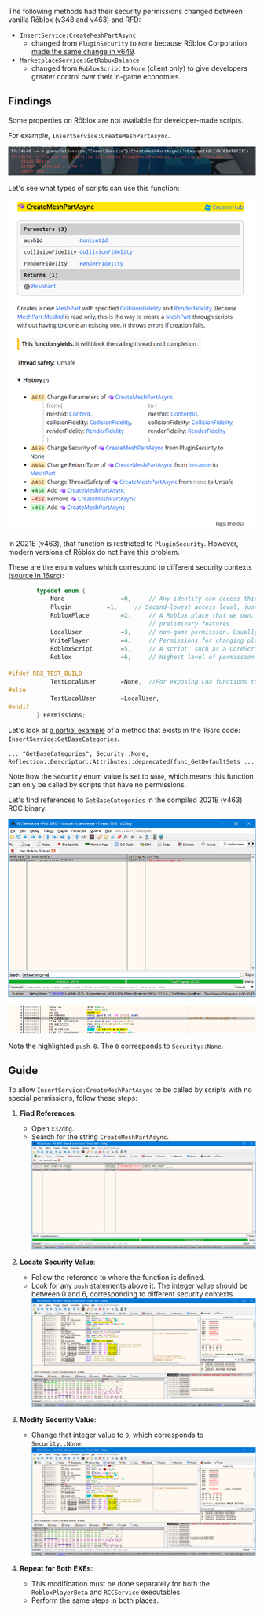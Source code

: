 The following methods had their security permissions changed between vanilla Rōblox (v348 and v463) and RFD:

- `InsertService:CreateMeshPartAsync`
  - changed from `PluginSecurity` to `None` because Rōblox Corporation [made the same change in v649](https://robloxapi.github.io/ref/updates/2024.html#version-7cc6d2bdac2f4837-8).
- `MarketplaceService:GetRobuxBalance`
  - changed from `RobloxScript` to `None` (client only) to give developers greater control over their in-game economies.

## Findings

Some properties on Rōblox are not available for developer-made scripts.

For example, `InsertService:CreateMeshPartAsync`.

![](image.png)

Let's see what types of scripts can use this function:

![](image-1.png)

In 2021E (v463), that function is restricted to `PluginSecurity`. However, modern versions of Rōblox do not have this problem.

These are the enum values which correspond to different security contexts ([source in 16src](https://github.com/Jxys3rrV/roblox-2016-source-code/blob/4de2dc3a380e1babe4343c49a4341ceac749eddb/App/include/security/SecurityContext.h#L14)):

```cpp
		typedef enum {
			None				=0,     // Any identity can access this feature, including in-game scripts
			Plugin		 	=1,     // Second-lowest access level, just above in-game script
			RobloxPlace			=2,     // A Roblox place that we own. Therefore scripts are more trusted and we allow
										// preliminary features
			LocalUser			=3,     // non-game permission. Usually for IDE
			WritePlayer			=4,		// Permissions for changing player name, userId, etc.
			RobloxScript		=5,     // A script, such as a CoreScript, that we run inside a game
			Roblox				=6,     // Highest level of permission

#ifdef RBX_TEST_BUILD
			TestLocalUser       =None,  //For exposing Lua functions to the ReleaseTest build
#else
			TestLocalUser       =LocalUser,
#endif
		} Permissions;
```

Let's look at [a partial example](https://github.com/Jxys3rrV/roblox-2016-source-code/blob/4de2dc3a380e1babe4343c49a4341ceac749eddb/App/v8datamodel/InsertService.cpp#L79) of a method that exists in the 16src code: `InsertService:GetBaseCategories`.

```
... "GetBaseCategories", Security::None, Reflection::Descriptor::Attributes::deprecated(func_GetDefaultSets ...
```

Note how the `Security` enum value is set to `None`, which means this function can only be called by scripts that have no permissions.

Let's find references to `GetBaseCategories` in the compiled 2021E (v463) RCC binary:

![](image-2.png)

![Highlighted assembly code showing 'push 0' which corresponds to Security::None](image-3.png)

Note the highlighted `push 0`. The `0` corresponds to `Security::None`.

## Guide

To allow `InsertService:CreateMeshPartAsync` to be called by scripts with no special permissions, follow these steps:

1. **Find References**:

   - Open `x32dbg`.
   - Search for the string `CreateMeshPartAsync`.
     ![Find references](image-4.png)

2. **Locate Security Value**:

   - Follow the reference to where the function is defined.
   - Look for any `push` statements above it. The integer value should be between 0 and 6, corresponding to different security contexts.
     ![Read push statement](image-5.png)

3. **Modify Security Value**:

   - Change that integer value to `0`, which corresponds to `Security::None`.
     ![Modify push statement](image-6.png)

4. **Repeat for Both EXEs**:

   - This modification must be done separately for both the `RobloxPlayerBeta` and `RCCService` executables.
   - Perform the same steps in both places.
